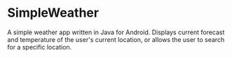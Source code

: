 # SimpleWeather
A simple weather app written in Java for Android. Displays current forecast and temperature of the user's current location, or allows the user to search for a specific location. 
